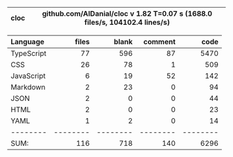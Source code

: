 
cloc|github.com/AlDanial/cloc v 1.82  T=0.07 s (1688.0 files/s, 104102.4 lines/s)
--- | ---

Language|files|blank|comment|code
:-------|-------:|-------:|-------:|-------:
TypeScript|77|596|87|5470
CSS|26|78|1|509
JavaScript|6|19|52|142
Markdown|2|23|0|94
JSON|2|0|0|44
HTML|2|0|0|23
YAML|1|2|0|14
--------|--------|--------|--------|--------
SUM:|116|718|140|6296
